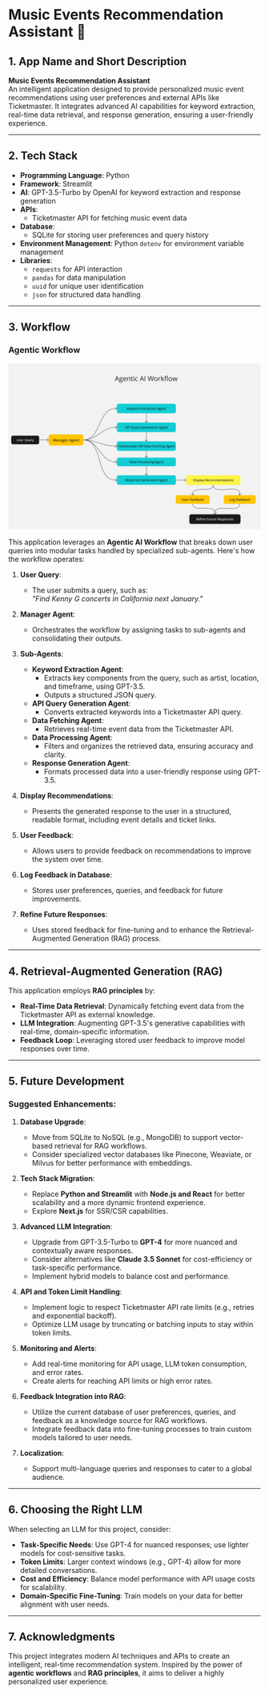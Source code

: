# Music Events Recommendation Assistant 🎵

## 1. App Name and Short Description
**Music Events Recommendation Assistant**  
An intelligent application designed to provide personalized music event recommendations using user preferences and external APIs like Ticketmaster. It integrates advanced AI capabilities for keyword extraction, real-time data retrieval, and response generation, ensuring a user-friendly experience.

---

## 2. Tech Stack
- **Programming Language**: Python
- **Framework**: Streamlit
- **AI**: GPT-3.5-Turbo by OpenAI for keyword extraction and response generation
- **APIs**:
  - Ticketmaster API for fetching music event data
- **Database**:
  - SQLite for storing user preferences and query history
- **Environment Management**: Python `dotenv` for environment variable management
- **Libraries**:
  - `requests` for API interaction
  - `pandas` for data manipulation
  - `uuid` for unique user identification
  - `json` for structured data handling

---

## 3. Workflow
### Agentic Workflow

![Agentic AI Workflow](./images/workflow.jpg)


This application leverages an **Agentic AI Workflow** that breaks down user queries into modular tasks handled by specialized sub-agents. Here's how the workflow operates:

1. **User Query**:
   - The user submits a query, such as:  
     *"Find Kenny G concerts in California next January."*

2. **Manager Agent**:
   - Orchestrates the workflow by assigning tasks to sub-agents and consolidating their outputs.

3. **Sub-Agents**:
   - **Keyword Extraction Agent**:
     - Extracts key components from the query, such as artist, location, and timeframe, using GPT-3.5.
     - Outputs a structured JSON query.
   - **API Query Generation Agent**:
     - Converts extracted keywords into a Ticketmaster API query.
   - **Data Fetching Agent**:
     - Retrieves real-time event data from the Ticketmaster API.
   - **Data Processing Agent**:
     - Filters and organizes the retrieved data, ensuring accuracy and clarity.
   - **Response Generation Agent**:
     - Formats processed data into a user-friendly response using GPT-3.5.

4. **Display Recommendations**:
   - Presents the generated response to the user in a structured, readable format, including event details and ticket links.

5. **User Feedback**:
   - Allows users to provide feedback on recommendations to improve the system over time.

6. **Log Feedback in Database**:
   - Stores user preferences, queries, and feedback for future improvements.

7. **Refine Future Responses**:
   - Uses stored feedback for fine-tuning and to enhance the Retrieval-Augmented Generation (RAG) process.

---

## 4. Retrieval-Augmented Generation (RAG)
This application employs **RAG principles** by:
- **Real-Time Data Retrieval**: Dynamically fetching event data from the Ticketmaster API as external knowledge.
- **LLM Integration**: Augmenting GPT-3.5's generative capabilities with real-time, domain-specific information.
- **Feedback Loop**: Leveraging stored user feedback to improve model responses over time.

---

## 5. Future Development
### Suggested Enhancements:
1. **Database Upgrade**:
   - Move from SQLite to NoSQL (e.g., MongoDB) to support vector-based retrieval for RAG workflows.
   - Consider specialized vector databases like Pinecone, Weaviate, or Milvus for better performance with embeddings.

2. **Tech Stack Migration**:
   - Replace **Python and Streamlit** with **Node.js and React** for better scalability and a more dynamic frontend experience.
   - Explore **Next.js** for SSR/CSR capabilities.

3. **Advanced LLM Integration**:
   - Upgrade from GPT-3.5-Turbo to **GPT-4** for more nuanced and contextually aware responses.
   - Consider alternatives like **Claude 3.5 Sonnet** for cost-efficiency or task-specific performance.
   - Implement hybrid models to balance cost and performance.

4. **API and Token Limit Handling**:
   - Implement logic to respect Ticketmaster API rate limits (e.g., retries and exponential backoff).
   - Optimize LLM usage by truncating or batching inputs to stay within token limits.

5. **Monitoring and Alerts**:
   - Add real-time monitoring for API usage, LLM token consumption, and error rates.
   - Create alerts for reaching API limits or high error rates.

6. **Feedback Integration into RAG**:
   - Utilize the current database of user preferences, queries, and feedback as a knowledge source for RAG workflows.
   - Integrate feedback data into fine-tuning processes to train custom models tailored to user needs.

7. **Localization**:
   - Support multi-language queries and responses to cater to a global audience.

---

## 6. Choosing the Right LLM
When selecting an LLM for this project, consider:
- **Task-Specific Needs**: Use GPT-4 for nuanced responses; use lighter models for cost-sensitive tasks.
- **Token Limits**: Larger context windows (e.g., GPT-4) allow for more detailed conversations.
- **Cost and Efficiency**: Balance model performance with API usage costs for scalability.
- **Domain-Specific Fine-Tuning**: Train models on your data for better alignment with user needs.

---

## 7. Acknowledgments
This project integrates modern AI techniques and APIs to create an intelligent, real-time recommendation system. Inspired by the power of **agentic workflows** and **RAG principles**, it aims to deliver a highly personalized user experience.
